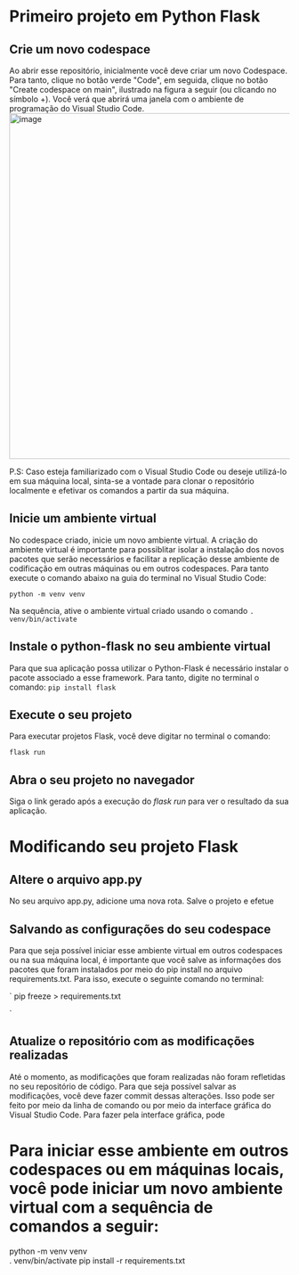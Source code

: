 # Primeiro projeto em Python Flask

## Crie um novo codespace

Ao abrir esse repositório, inicialmente você deve criar um novo Codespace. Para tanto, clique no botão verde "Code", em seguida, clique no botão "Create codespace on main", ilustrado na figura a seguir (ou clicando no símbolo +). Você verá que abrirá uma janela com o ambiente de programação do Visual Studio Code.
<img width="621" alt="image" src="https://github.com/IFRN-ZN-Alba-Lopes/flask-lesson-01-intro-flask/assets/13405201/817f9226-e836-4911-9b29-289f65611c76">

P.S: Caso esteja familiarizado com o Visual Studio Code ou deseje utilizá-lo em sua máquina local, sinta-se a vontade para  clonar o repositório localmente e efetivar os comandos a partir da sua máquina.

## Inicie um ambiente virtual

No codespace criado, inicie um novo ambiente virtual. A criação do ambiente virtual é importante para possiblitar isolar a instalação dos novos pacotes que serão necessários e facilitar a replicação desse ambiente de codificação em outras máquinas ou em outros codespaces. Para tanto execute o comando abaixo na guia do terminal no Visual Studio Code:

`python -m venv venv`

Na sequência, ative o ambiente virtual criado usando o comando
`
. venv/bin/activate
`

## Instale o python-flask no seu ambiente virtual
Para que sua aplicação possa utilizar o Python-Flask é necessário instalar o pacote associado a esse framework. Para tanto, digite no terminal o comando:
`
pip install flask
`

## Execute o seu projeto
Para executar projetos Flask, você deve digitar no terminal o comando:

`
flask run
`

## Abra o seu projeto no navegador
Siga o link gerado após a execução do *flask run* para ver o resultado da sua aplicação.

# Modificando seu projeto Flask

## Altere o arquivo app.py
No seu arquivo app.py, adicione uma nova rota. Salve o projeto e efetue 

## Salvando as configurações do seu codespace
Para que seja possível iniciar esse ambiente virtual em outros codespaces ou na sua máquina local, é importante que você salve as informações dos pacotes que foram instalados por meio do pip install no arquivo requirements.txt. Para isso, execute o seguinte comando no terminal:

`
pip freeze > requirements.txt

`
## Atualize o repositório com as modificações realizadas
Até o momento, as modificações que foram realizadas não foram refletidas no seu repositório de código. Para que seja possível salvar as modificações, você deve fazer commit dessas alterações. Isso pode ser feito por meio da linha de comando ou por meio da interface gráfica do Visual Studio Code.
Para fazer pela interface gráfica, pode

# Para iniciar esse ambiente em outros codespaces ou em máquinas locais, você pode iniciar um novo ambiente virtual com a sequência de comandos a seguir:
python -m venv venv  
. venv/bin/activate
pip install -r requirements.txt
